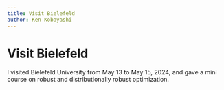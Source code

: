 ```yaml
---
title: Visit Bielefeld
author: Ken Kobayashi
---
```


# Visit Bielefeld

I visited Bielefeld University from May 13 to May 15, 2024, and gave a mini course on robust and distributionally robust optimization. 